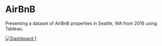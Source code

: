 # AirBnB
Presenting a dataset of AirBnB properties in Seatlle, WA from 2016 using Tableau.
<html>
  <div class='tableauPlaceholder' id='viz1711624502435' style='position: relative'>
    <noscript>
      <a href='#'><img alt='Dashboard 1 ' src='https:&#47;&#47;public.tableau.com&#47;static&#47;images&#47;Ai&#47;AirBnB-Boston-2016-01&#47;Dashboard1&#47;1_rss.png' style='border: none' /></a>
    </noscript>
    <object class='tableauViz'  style='display:none;'><param name='host_url' value='https%3A%2F%2Fpublic.tableau.com%2F' />
      <param name='embed_code_version' value='3' />
      <param name='site_root' value='' />
      <param name='name' value='AirBnB-Boston-2016-01&#47;Dashboard1' />
      <param name='tabs' value='no' /><param name='toolbar' value='yes' />
      <param name='static_image' value='https:&#47;&#47;public.tableau.com&#47;static&#47;images&#47;Ai&#47;AirBnB-Boston-2016-01&#47;Dashboard1&#47;1.png' />
      <param name='animate_transition' value='yes' />
      <param name='display_static_image' value='yes' />
      <param name='display_spinner' value='yes' />
      <param name='display_overlay' value='yes' />
      <param name='display_count' value='yes' /><param name='language' value='en-US' />
      <param name='filter' value='publish=yes' />
  </object>
  </div>                
 
</html>
